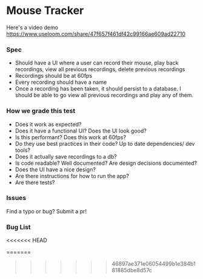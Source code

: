 # Mouse Tracker

Here's a video demo https://www.useloom.com/share/47f657f461df42c99166ae609ad22710

### Spec

- Should have a UI where a user can record their mouse, play back recordings, view all previous recordings, delete previous recordings
- Recordings should be at 60fps
- Every recording should have a name
- Once a recording has been taken, it should persist to a database. I should be able to go view all previous recordings and play any of them.

### How we grade this test

- Does it work as expected?
- Does it have a functional UI? Does the UI look good?
- Is this performant? Does this work at 60fps?
- Do they use best practices in their code? Up to date dependencies/ dev tools?
- Does it actually save recordings to a db?
- Is code readable? Well documented? Are design decisions documented?
- Does the UI have a nice design?
- Are there instructions for how to run the app?
- Are there tests?

### Issues

Find a typo or bug? Submit a pr!

### Bug List


<<<<<<< HEAD

=======
>>>>>>> 46897ae371e06054499b1e384b181885dbe8d57c

